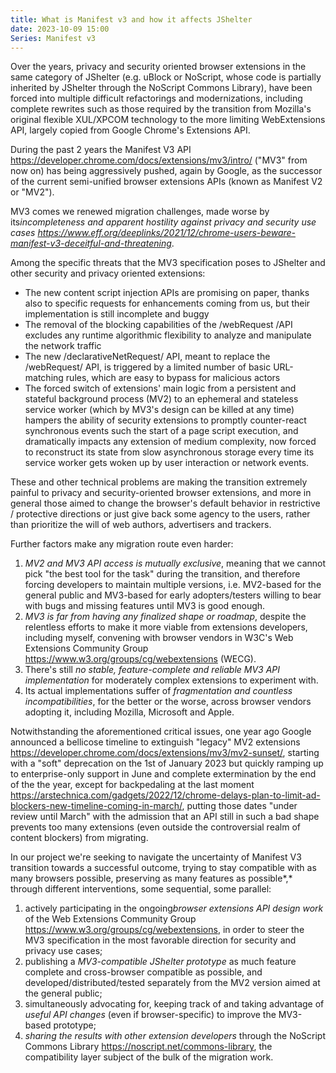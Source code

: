 ```yaml
---
title: What is Manifest v3 and how it affects JShelter
date: 2023-10-09 15:00
Series: Manifest v3
---
```


Over the years, privacy and security oriented browser extensions in the
same category of JShelter (e.g. uBlock or NoScript, whose code is
partially inherited by JShelter through the NoScript Commons Library),
have been forced into multiple difficult refactorings and
modernizations, including complete rewrites such as those required by
the transition from Mozilla's original flexible XUL/XPCOM technology to
the more limiting WebExtensions API, largely copied from Google Chrome's
Extensions API.

During the past 2 years the Manifest V3 API
<https://developer.chrome.com/docs/extensions/mv3/intro/> ("MV3" from
now on) has being aggressively pushed, again by Google, as the successor
of the current semi-unified browser extensions APIs (known as Manifest
V2 or "MV2").

MV3 comes we renewed migration challenges, made worse by
its*incompleteness and apparent hostility against privacy and security 
use cases 
<https://www.eff.org/deeplinks/2021/12/chrome-users-beware-manifest-v3-deceitful-and-threatening>*.

Among the specific threats that the MV3 specification poses to JShelter
and other security and privacy oriented extensions:

  * The new content script injection APIs are promising on paper, thanks
    also to specific requests for enhancements coming from us, but their
    implementation is still incomplete and buggy
  * The removal of the blocking capabilities of the /webRequest /API
    excludes any runtime algorithmic flexibility to analyze and
    manipulate the network traffic
  * The new /declarativeNetRequest/ API, meant to replace the
    /webRequest/ API, is triggered by a limited number of basic
    URL-matching rules, which are easy to bypass for malicious actors
  * The forced switch of extensions' main logic from a persistent and
    stateful background process (MV2) to an ephemeral and stateless
    service worker (which by MV3's design can be killed at any time)
    hampers the ability of security extensions to promptly counter-react
    synchronous events such the start of a page script execution, and
    dramatically impacts any extension of medium complexity, now forced
    to reconstruct its state from slow asynchronous storage every time
    its service worker gets woken up by user interaction or network events.

These and other technical problems are making the transition extremely
painful to privacy and security-oriented browser extensions, and more in
general those aimed to change the browser's default behavior in
restrictive / protective directions or just give back some agency to the
users, rather than prioritize the will of web authors, advertisers and
trackers.

Further factors make any migration route even harder:

 1. *MV2 and MV3 API access is mutually exclusive*, meaning that we
    cannot pick "the best tool for the task" during the transition, and
    therefore forcing developers to maintain multiple versions, i.e.
    MV2-based for the general public and MV3-based for early
    adopters/testers willing to bear with bugs and missing features
    until MV3 is good enough.
 2. *MV3 is far from having any finalized shape or roadmap*, despite the
    relentless efforts to make it more viable from extensions
    developers, including myself, convening with browser vendors in
    W3C's Web Extensions Community Group
    <https://www.w3.org/groups/cg/webextensions> (WECG).
 3. There's still *no stable, feature-complete and reliable MV3 API
    implementation* for moderately complex extensions to experiment with.
 4. Its actual implementations suffer of *fragmentation and countless
    incompatibilities*, for the better or the worse, across browser
    vendors adopting it, including Mozilla, Microsoft and Apple.

Notwithstanding the aforementioned critical issues, one year ago Google
announced a bellicose timeline to extinguish "legacy" MV2 extensions
<https://developer.chrome.com/docs/extensions/mv3/mv2-sunset/>, starting
with a "soft" deprecation on the 1st of January 2023 but quickly ramping
up to enterprise-only support in June and complete extermination by the
end of the the year, except for backpedaling at the last moment
<https://arstechnica.com/gadgets/2022/12/chrome-delays-plan-to-limit-ad-blockers-new-timeline-coming-in-march/>, 
putting those dates "under review until March" with the admission that
an API still in such a bad shape prevents too many extensions (even
outside the controversial realm of content blockers) from migrating.

In our project we're seeking to navigate the uncertainty of Manifest V3
transition towards a successful outcome, trying to stay compatible with
as many browsers possible, preserving as many features as possible*,*
through different interventions, some sequential, some parallel:

 1. actively participating in the ongoing*browser extensions API design
    work* of the Web Extensions Community Group
    <https://www.w3.org/groups/cg/webextensions>, in order to steer the
    MV3 specification in the most favorable direction for security and
    privacy use cases;
 2. publishing a *MV3-compatible JShelter prototype* as much feature
    complete and cross-browser compatible as possible, and
    developed/distributed/tested separately from the MV2 version aimed
    at the general public;
 3. simultaneously advocating for, keeping track of and taking advantage
    of *useful API changes* (even if browser-specific) to improve the
    MV3-based prototype;
 4. *sharing the results with other extension developers* through the
    NoScript Commons Library <https://noscript.net/commons-library>, the
    compatibility layer subject of the bulk of the migration work.
